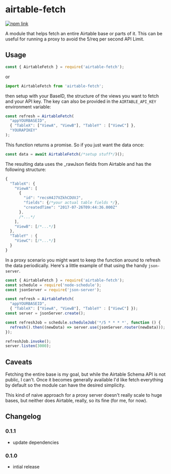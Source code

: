 # airtable-fetch

[![npm link](https://img.shields.io/npm/v/airtable-fetch.svg)](https://www.npmjs.com/package/airtable-fetch)

A module that helps fetch an entire Airtable base or parts of it. This can be useful for running a proxy to avoid the 5/req per second API Limit.

## Usage

```javascript
const { AirtableFetch } = require('airtable-fetch');
```
or

```javascript
import AirtableFetch from 'airtable-fetch';
```

then setup with your BaseID, the structure of the views you want to fetch and your API key. The key can also be provided in the `AIRTABLE_API_KEY` environment variable:

```javascript
const refresh = AirtableFetch(
  "appYOURBASEID",
  { "TableX": ["ViewA", "ViewB"], "TableY" : ["ViewC"] },
  "YOURAPIKEY"
);
```

This function returns a promise. So if you just want the data once:

```javascript
const data = await AirtableFetch(/*setup stuff*/)();
```

The resulting data uses the _rawJson fields from Airtable and has the following structure:

```javascript
{
  "TableX": {
    "ViewA": [
      {
        "id": "recsH4J7VZkhCDUVJ",
        "fields": {/*your actual table fields */},
        "createdTime": "2017-07-26T09:44:36.000Z"
      },
      /*...*/
    ],
    "ViewB": [/*...*/]
  },
  "TableY" : {
    "ViewC": [/*...*/]
  }
}
```

In a proxy scenario you might want to keep the function around to refresh the data periodically. Here's a little example of that using the handy `json-server`.

```javascript
const { AirtableFetch } = require('airtable-fetch');
const schedule = require('node-schedule');
const jsonServer = require('json-server');

const refresh = AirtableFetch(
  "appYOURBASEID",
  { "TableX": ["ViewA", "ViewB"], "TableY" : ["ViewC"] });
const server = jsonServer.create();

const refreshJob = schedule.scheduleJob('*/5 * * * *', function () {
  refresh().then((newData) => server.use(jsonServer.router(newData)));
});

refreshJob.invoke();
server.listen(3000);
```

## Caveats

Fetching the entire base is my goal, but while the Airtable Schema API is not public, I can't. Once it becomes generally available I'd like fetch everything by default so the module can have the desired simplicity.

This kind of naive approach for a proxy server doesn't really scale to huge bases, but neither does Airtable, really, so its fine (for me, for now).

## Changelog

### 0.1.1
- update dependencies

### 0.1.0
- intial release